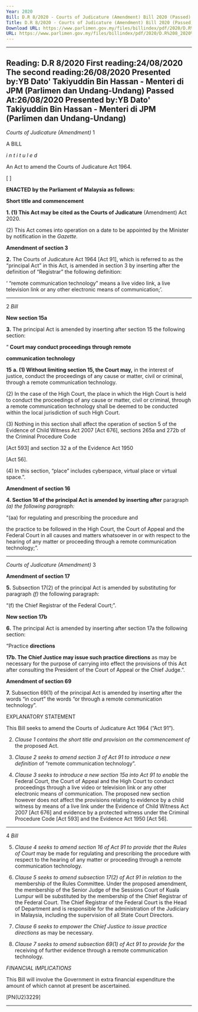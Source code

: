 ```yaml
---
Year: 2020
Bill: D.R 8/2020 - Courts of Judicature (Amendment) Bill 2020 (Passed)
Title: D.R 8/2020 - Courts of Judicature (Amendment) Bill 2020 (Passed)
Download URL: https://www.parlimen.gov.my/files/billindex/pdf/2020/D.R%208_2020%20-%20eng.pdf
URL: https://www.parlimen.gov.my/files/billindex/pdf/2020/D.R%208_2020%20-%20eng.pdf
---
```

---
Reading:
D.R 8/2020
First reading:24/08/2020
The second reading:26/08/2020
Presented by:YB Dato' Takiyuddin Bin Hassan - Menteri di JPM (Parlimen dan Undang-Undang)
Passed At:26/08/2020
Presented by:YB Dato' Takiyuddin Bin Hassan - Menteri di JPM (Parlimen dan Undang-Undang)
---

_Courts of Judicature (Amendment)_ 1

A BILL

_i n t i t u l e d_

An Act to amend the Courts of Judicature Act 1964.

[ ]

**ENACTED by the Parliament of Malaysia as follows:**

**Short title and commencement**

**1. (1) This Act may be cited as the Courts of Judicature**
(Amendment) Act 2020.

(2) This Act comes into operation on a date to be appointed
by the Minister by notification in the _Gazette._

**Amendment of section 3**

**2.** The Courts of Judicature Act 1964 [Act 91], which is referred
to as the “principal Act” in this Act, is amended in section 3 by
inserting after the definition of “Registrar” the following definition:

‘ “remote communication technology” means a live video
link, a live television link or any other electronic means of
communication;’.


-----

2 _Bill_

**New section 15a**

**3.** The principal Act is amended by inserting after section 15
the following section:

“ **Court may conduct proceedings through remote**

**communication technology**

**15** **a. (1) Without limiting section 15, the Court may,**
in the interest of justice, conduct the proceedings of any cause
or matter, civil or criminal, through a remote communication
technology.

(2) In the case of the High Court, the place in which
the High Court is held to conduct the proceedings of any cause
or matter, civil or criminal, through a remote communication
technology shall be deemed to be conducted within the local
jurisdiction of such High Court.

(3) Nothing in this section shall affect the operation of
section 5 of the Evidence of Child Witness Act 2007 [Act 676],
sections 265a and 272b of the Criminal Procedure Code

[Act 593] and section 32 a of the Evidence Act 1950

[Act 56].

(4) In this section, “place” includes cyberspace, virtual
place or virtual space.”.

**Amendment of section 16**

**4. Section 16 of the principal Act is amended by inserting after**
paragraph _(a) the following paragraph:_

“(aa) for regulating and prescribing the procedure and

the practice to be followed in the High Court,
the Court of Appeal and the Federal Court in all
causes and matters whatsoever in or with respect
to the hearing of any matter or proceeding through
a remote communication technology;”.


-----

_Courts of Judicature (Amendment)_ 3

**Amendment of section 17**

**5.** Subsection 17(2) of the principal Act is amended by substituting
for paragraph _(f)_ the following paragraph:

“(f) the Chief Registrar of the Federal Court;”.

**New section 17b**

**6.** The principal Act is amended by inserting after section 17a
the following section:

“Practice **directions**

**17b. The Chief Justice may issue such practice directions**
as may be necessary for the purpose of carrying into effect
the provisions of this Act after consulting the President of
the Court of Appeal or the Chief Judge.”.

**Amendment of section 69**

**7.** Subsection 69(1) of the principal Act is amended by inserting
after the words “in court” the words “or through a remote
communication technology”.

EXPLANATORY STATEMENT

This Bill seeks to amend the Courts of Judicature Act 1964 (“Act 91”).

2. _Clause 1 contains the short title and provision on the commencement of_
the proposed Act.

3. _Clause 2 seeks to amend section 3 of Act 91 to introduce a new definition_
of “remote communication technology”.

4. _Clause 3 seeks to introduce a new section 15a into Act 91 to enable_
the Federal Court, the Court of Appeal and the High Court to conduct
proceedings through a live video or television link or any other electronic
means of communication. The proposed new section however does not affect
the provisions relating to evidence by a child witness by means of a live
link under the Evidence of Child Witness Act 2007 [Act 676] and evidence
by a protected witness under the Criminal Procedure Code [Act 593] and
the Evidence Act 1950 [Act 56].


-----

4 _Bill_

5. _Clause 4 seeks to amend section 16 of Act 91 to provide that the Rules of Court_
may be made for regulating and prescribing the procedure with respect to
the hearing of any matter or proceeding through a remote communication
technology.

6. _Clause 5 seeks to amend subsection 17(2) of Act 91 in relation to_
the membership of the Rules Committee. Under the proposed amendment,
the membership of the Senior Judge of the Sessions Court of Kuala Lumpur
will be substituted by the membership of the Chief Registrar of
the Federal Court. The Chief Registrar of the Federal Court is the Head
of Department and is responsible for the administration of the Judiciary in
Malaysia, including the supervision of all State Court Directors.

7. _Clause 6 seeks to empower the Chief Justice to issue practice directions_
as may be necessary.

8. _Clause 7 seeks to amend subsection 69(1) of Act 91 to provide for_
the receiving of further evidence through a remote communication technology.

_FINANCIAL IMPLICATIONS_

This Bill will involve the Government in extra financial expenditure the amount
of which cannot at present be ascertained.

[PN(U2)3229]


-----

